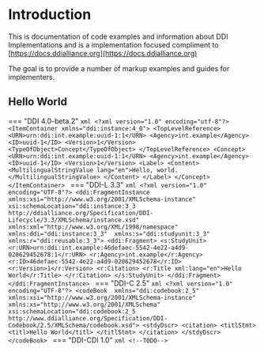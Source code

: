 # Introduction

This is documentation of code examples and information about DDI Implementations and is a implementation focused compliment to [https://docs.ddialliance.org](https://docs.ddialliance.org)

The goal is to provide a number of markup examples and guides for implementers.

## Hello World

=== "DDI 4.0-beta.2"
    ```xml
    <?xml version="1.0" encoding="utf-8"?>
    <ItemContainer xmlns="ddi:instance:4_0">
        <TopLevelReference>
            <URN>urn:ddi:int.example:uuid-1:1</URN>
            <Agency>int.example</Agency>
            <ID>uuid-1</ID>
            <Version>1</Version>
            <TypeOfObject>Concept</TypeOfObject>
        </TopLevelReference>
        <Concept>
            <URN>urn:ddi:int.example:uuid-1:1</URN>
            <Agency>int.example</Agency>
            <ID>uuid-1</ID>
            <Version>1</Version>
            <Label>
            <Content>
                <MultilingualStringValue lang="en">Hello, world.</MultilingualStringValue>
            </Content>
            </Label>
        </Concept>
    </ItemContainer>
    ```
=== "DDI-L 3.3"
    ```xml
    <?xml version="1.0" encoding="UTF-8"?>
    <ddi:FragmentInstance 
        xmlns:xsi="http://www.w3.org/2001/XMLSchema-instance" xsi:schemaLocation="ddi:instance:3_3 http://ddialliance.org/Specification/DDI-Lifecycle/3.3/XMLSchema/instance.xsd"
        xmlns:xml="http://www.w3.org/XML/1998/namespace"
        xmlns:ddi="ddi:instance:3_3" 
        xmlns:s="ddi:studyunit:3_3" 
        xmlns:r="ddi:reusable:3_3">
        <ddi:Fragment>
            <s:StudyUnit>
                <r:URN>urn:ddi:int.example:46defaec-5542-4e22-a4d9-020629452678:1</r:URN>
                <r:Agency>int.example</r:Agency>
                <r:ID>46defaec-5542-4e22-a4d9-020629452678</r:ID>
                <r:Version>1</r:Version>
                <r:Citation>
                    <r:Title xml:lang="en">Hello World</r:Title>
                </r:Citation>
            </s:StudyUnit>
        </ddi:Fragment>
    </ddi:FragmentInstance>
    ```
=== "DDI-C 2.5"
    ```xml
    <?xml version="1.0" encoding="UTF-8"?>
    <codeBook 
        xmlns="ddi:codebook:2_5" 
        xmlns:xsi="http://www.w3.org/2001/XMLSchema-instance"
        xmlns:xs="http://www.w3.org/2001/XMLSchema"
        xsi:schemaLocation="ddi:codebook:2_5 http://www.ddialliance.org/Specification/DDI-Codebook/2.5/XMLSchema/codebook.xsd">
        <stdyDscr>
            <citation>
                <titlStmt>
                    <titl>Hello World</titl>
                </titlStmt>
            </citation>
        </stdyDscr>
    </codeBook>
    ```
=== "DDI-CDI 1.0"
    ```xml
    <!--TODO-->
    ```
